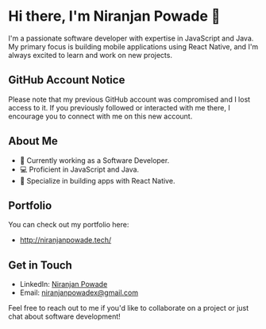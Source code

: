 # Hi there, I'm Niranjan Powade 👋

I'm a passionate software developer with expertise in JavaScript and Java. My primary focus is building mobile applications using React Native, and I'm always excited to learn and work on new projects.

## GitHub Account Notice

Please note that my previous GitHub account was compromised and I lost access to it. If you previously followed or interacted with me there, I encourage you to connect with me on this new account.

## About Me
- 🔭 Currently working as a Software Developer.
- 💻 Proficient in JavaScript and Java.
- 📱 Specialize in building apps with React Native.

## Portfolio
You can check out my portfolio here:

- http://niranjanpowade.tech/

## Get in Touch
- LinkedIn: [Niranjan Powade]([https://www.linkedin.com/in/niranjan-powade/](https://www.linkedin.com/in/niranjan-powade-8a712a220/))
- Email: [niranjanpowadex@gmail.com](niranjanpowadex@gmail.com)

Feel free to reach out to me if you'd like to collaborate on a project or just chat about software development!
